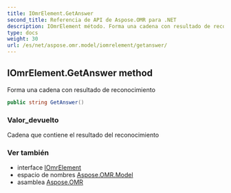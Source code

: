 ```yaml
---
title: IOmrElement.GetAnswer
second_title: Referencia de API de Aspose.OMR para .NET
description: IOmrElement método. Forma una cadena con resultado de reconocimiento
type: docs
weight: 30
url: /es/net/aspose.omr.model/iomrelement/getanswer/
---
```

## IOmrElement.GetAnswer method

Forma una cadena con resultado de reconocimiento

```csharp
public string GetAnswer()
```

### Valor_devuelto

Cadena que contiene el resultado del reconocimiento

### Ver también

* interface [IOmrElement](../)
* espacio de nombres [Aspose.OMR.Model](../../iomrelement/)
* asamblea [Aspose.OMR](../../../)


